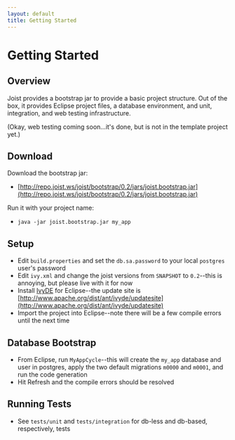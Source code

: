 ```yaml
---
layout: default
title: Getting Started
---
```


Getting Started
===============

Overview
--------

Joist provides a bootstrap jar to provide a basic project structure. Out of the box, it provides Eclipse project files, a database environment, and unit, integration, and web testing infrastructure.

(Okay, web testing coming soon...it's done, but is not in the template project yet.)

Download
--------

Download the bootstrap jar:

* [http://repo.joist.ws/joist/bootstrap/0.2/jars/joist.bootstrap.jar](http://repo.joist.ws/joist/bootstrap/0.2/jars/joist.bootstrap.jar)

Run it with your project name:

* `java -jar joist.bootstrap.jar my_app`

Setup
-----

* Edit `build.properties` and set the `db.sa.password` to your local `postgres` user's password
* Edit `ivy.xml` and change the joist versions from `SNAPSHOT` to `0.2`--this is annoying, but please live with it for now
* Install [IvyDE](http://ant.apache.org/ivy/ivyde/) for Eclipse--the update site is [http://www.apache.org/dist/ant/ivyde/updatesite](http://www.apache.org/dist/ant/ivyde/updatesite)
* Import the project into Eclipse--note there will be a few compile errors until the next time

Database Bootstrap
------------------

* From Eclipse, run `MyAppCycle`--this will create the `my_app` database and user in postgres, apply the two default migrations `m0000` and `m0001`, and run the code generation
* Hit Refresh and the compile errors should be resolved

Running Tests
-------------

* See `tests/unit` and `tests/integration` for db-less and db-based, respectively, tests

